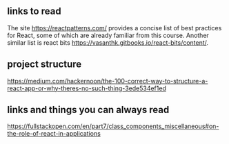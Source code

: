 ## links to read

The site https://reactpatterns.com/ provides a concise list of best practices for React, some of which are already familiar from this course. Another similar list is react bits https://vasanthk.gitbooks.io/react-bits/content/.

## project structure

https://medium.com/hackernoon/the-100-correct-way-to-structure-a-react-app-or-why-theres-no-such-thing-3ede534ef1ed

## links and things you can always read

https://fullstackopen.com/en/part7/class_components_miscellaneous#on-the-role-of-react-in-applications
